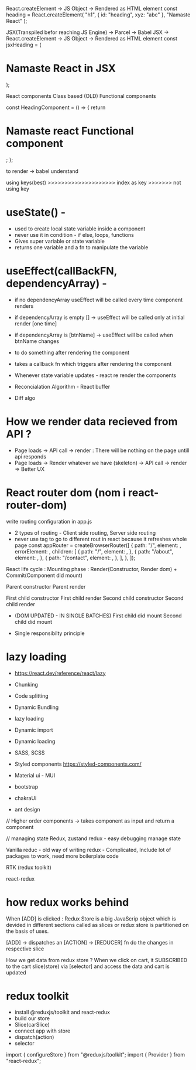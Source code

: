 React.createElement -> JS Object -> Rendered as HTML element
const heading = React.createElement(
"h1",
{ id: "heading", xyz: "abc" },
"Namaste React"
);

JSX(Transpiled befor reaching JS Engine) -> Parcel -> Babel
JSX -> React.createElement -> JS Object -> Rendered as HTML element
const jsxHeading = (

  <h1 id="heading" className="heading">
    Namaste React in JSX
  </h1>
);

React components
Class based (OLD)
Functional components

const HeadingComponent = () => {
return <h1>Namaste react Functional component</h1>;
};

to render <HeadingComponent/> -> babel understand

using keys(best) >>>>>>>>>>>>>>>>>>>> index as key >>>>>>> not using key

# useState() -

- used to create local state variable inside a component
- never use it in condition - if else, loops, functions
- Gives super variable or state variable
- returns one variable and a fn to manipulate the variable

# useEffect(callBackFN, dependencyArray) -

- if no dependencyArray useEffect will be called every time component renders
- if dependencyArray is empty [] -> useEffect will be called only at initial render [one time]
- if dependencyArray is [btnName] -> useEffect will be called when btnName changes
- to do something after rendering the component
- takes a callback fn which triggers after rendering the component

- Whenever state variable updates - react re render the components

- Reconcialation Algorithm - React buffer
- Diff algo

# How we render data recieved from API ?

- Page loads -> API call -> render : There will be nothing on the page untill api responds
- Page loads -> Render whatever we have (skeleton) -> API call -> render => Better UX

# React router dom (nom i react-router-dom)

write routing configuration in app.js

- 2 types of routing - Client side routing, Server side routing
- never use <a> tag to go to different rout in react because it refreshes whole page
  const appRouter = createBrowserRouter([
  {
  path: "/",
  element: <AppLayout />,
  errorElement: <Error />,
  children: [
  {
  path: "/",
  element: <Body />,
  },
  {
  path: "/about",
  element: <About />,
  },
  {
  path: "/contact",
  element: <ContactUS />,
  },
  ],
  },
  ]);

React life cycle :
Mounting phase : Render(Constructor, Render dom) + Commit(Component did mount)

Parent constructor
Parent render

First child constructor
First child render
Second child constructor
Second child render

- (DOM UPDATED - IN SINGLE BATCHES)
  First child did mount
  Second child did mount

- Single responsibilty principle

# lazy loading

- https://react.dev/reference/react/lazy
- Chunking
- Code splitting
- Dynamic Bundling
- lazy loading
- Dynamic import
- Dynamic loading

- SASS, SCSS
- Styled components
  https://styled-components.com/
- Material ui - MUI
- bootstrap
- chakraUi
- ant design

// Higher order components -> takes component as input and return a component

// managing state
Redux, zustand
redux -
easy debugging
manage state

Vanilla reduc - old way of writing redux -
Complicated, Include lot of packages to work, need more boilerplate code

RTK (redux toolkit)

react-redux

# how redux works behind

When [ADD] is clicked :
Redux Store is a big JavaScrip object which is devided in different sections called as slices or redux store is partitioned on the basis of uses.

[ADD] -> dispatches an [ACTION] -> [REDUCER] fn do the changes in respective slice

How we get data from redux store ?
When we click on cart, it SUBSCRIBED to the cart slice(store) via [selector] and access the data and cart is updated

# redux toolkit

- install @reduxjs/toolkit and react-redux
- build our store
- Slice(carSlice)
- connect app with store
- dispatch(action)
- selector

import { configureStore } from "@reduxjs/toolkit";
import { Provider } from "react-redux";
